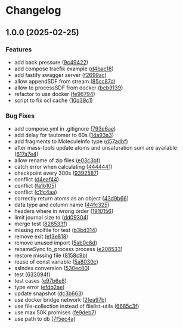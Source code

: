 # Changelog

## 1.0.0 (2025-02-25)

### Features

- add back pressure ([9c49422](https://github.com/cheminfo/ocl-cache/commit/9c49422a6ee1bbf1a946a6928ce503ab7fe7c117))
- add compose traefik example ([d4bac18](https://github.com/cheminfo/ocl-cache/commit/d4bac18de5fb9655f8516cc066c9c15be62957bf))
- add fastify swagger server ([f2699ac](https://github.com/cheminfo/ocl-cache/commit/f2699acd5a8db5dd6caf77a1ea125b5930233c27))
- allow appendSDF from stream ([85cc87d](https://github.com/cheminfo/ocl-cache/commit/85cc87d35fb57f5b965b7a00191fbf74589bd6a7))
- allow to processSDF from docker ([beb9139](https://github.com/cheminfo/ocl-cache/commit/beb91395eb83ac0563f0cd4631da511d84d02c31))
- refactor to use docker ([fe96794](https://github.com/cheminfo/ocl-cache/commit/fe96794a3871869e11431726e85cb6e9297c2782))
- script to fix ocl cache ([10d39c1](https://github.com/cheminfo/ocl-cache/commit/10d39c1f6ebcfb12902372d0909df8a466e041c2))

### Bug Fixes

- add compose.yml in .gitignore ([793e6ae](https://github.com/cheminfo/ocl-cache/commit/793e6ae9120060acf985137f817dc82f033539ab))
- add delay for tautomer to 60s ([14a93a3](https://github.com/cheminfo/ocl-cache/commit/14a93a3e45b425e5c3643afbcff65ec95cbc9098))
- add fragments to MoleculeInfo type ([d57adbf](https://github.com/cheminfo/ocl-cache/commit/d57adbf776dc5c99d42e330fdcb40edc6d2958c2))
- after mass-tools update atoms and unsaturation sum are available ([617a7e4](https://github.com/cheminfo/ocl-cache/commit/617a7e48f4d678e08ebfdf2504f07b66043fb86a))
- allow rename of zip files ([e03c3bf](https://github.com/cheminfo/ocl-cache/commit/e03c3bfbbd1506595d608d927d22e4a963233737))
- catch error when calculating ([4444441](https://github.com/cheminfo/ocl-cache/commit/44444413303d74f21fea800e1dfe57b291d57eb5))
- checkpoint every 300s ([9392587](https://github.com/cheminfo/ocl-cache/commit/93925872f633d128de94dfa0d670013e859de799))
- conflict ([d4eaf44](https://github.com/cheminfo/ocl-cache/commit/d4eaf445e5e34ffb4ec9554d0d70410fb0e01486))
- conflict ([fa1b105](https://github.com/cheminfo/ocl-cache/commit/fa1b105b836e728a2579dd1bc641bf163f5df017))
- conflict ([c1fc4aa](https://github.com/cheminfo/ocl-cache/commit/c1fc4aada247300b86c22bee0291b539dfa58ae2))
- correctly return atoms as an object ([43d9b66](https://github.com/cheminfo/ocl-cache/commit/43d9b662b40ff2ee5f8f4255a272a3089ad01a30))
- data type and column name ([44fc325](https://github.com/cheminfo/ocl-cache/commit/44fc32542a70c5f30ee02fa6ee59bd5a1152b79a))
- headers where in wrong order ([1910156](https://github.com/cheminfo/ocl-cache/commit/1910156191c32b61f853c12752151cbe0c1048f9))
- limit journal size to ([dd09304](https://github.com/cheminfo/ocl-cache/commit/dd0930464dc6afc6187bede52596f788626410f0))
- merge test ([826533f](https://github.com/cheminfo/ocl-cache/commit/826533fe428d2cf4c200a6ff32f58504cab276d0))
- missing molfile for test ([b3bd314](https://github.com/cheminfo/ocl-cache/commit/b3bd31407c95dc9aba02bed57d39b4721b644c5b))
- remove exit ([ef3e818](https://github.com/cheminfo/ocl-cache/commit/ef3e8182e5c97d13102e587c08e12a96c8dd5124))
- remove unused import ([5ab0c8d](https://github.com/cheminfo/ocl-cache/commit/5ab0c8d2e93612c8fc2f2cee2e92795166acf8c1))
- renameSync to_process process ([e208533](https://github.com/cheminfo/ocl-cache/commit/e208533dec051e46c917f527f93b63e2dc9ae325))
- restore missing file ([8158c9b](https://github.com/cheminfo/ocl-cache/commit/8158c9b9a835f9d56c8e8590d2bf5cb9d41bc447))
- reuse of const variable ([5a8030c](https://github.com/cheminfo/ocl-cache/commit/5a8030ccacdc8ff7cfc86c4bc310f771e66b96a3))
- ssIndex conversion ([530ec80](https://github.com/cheminfo/ocl-cache/commit/530ec80b9ba06fb1928f67c3ee3534bd73bebc58))
- test ([633094f](https://github.com/cheminfo/ocl-cache/commit/633094f0bc11248b31d39089b8d965532545e771))
- test cases ([e97b6e8](https://github.com/cheminfo/ocl-cache/commit/e97b6e82547b13a182b1d6495fcb8c1507f82d5e))
- type error ([efdb2ae](https://github.com/cheminfo/ocl-cache/commit/efdb2ae9588c7690433e162e4967e3256533bbe3))
- update snapshot ([dc3b663](https://github.com/cheminfo/ocl-cache/commit/dc3b6636fceea990fd75080234dabe0b70bf11c3))
- use docker bridge network ([2fea97b](https://github.com/cheminfo/ocl-cache/commit/2fea97bead4f1bdd605ba630f1625ddf86e90176))
- use file-collection instead of filelist-utils ([6685c3f](https://github.com/cheminfo/ocl-cache/commit/6685c3f3627399482ff9b3b2eb595b76e8bbe394))
- use max 50K promises ([fe9deb7](https://github.com/cheminfo/ocl-cache/commit/fe9deb7afec6e7d86ab52003f77cdbc7fc9cc07c))
- use path to db ([7f5ec4a](https://github.com/cheminfo/ocl-cache/commit/7f5ec4ac1ea644c6ac048b167ba039b43195fee4))
